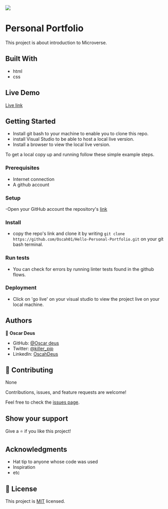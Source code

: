 ![](https://img.shields.io/badge/Microverse-blueviolet)

# Personal Portfolio
This project is about introduction to Microverse.

## Built With
- html
- css

## Live Demo 
[Live link](https://oscah01.github.io/Personal-Portfolio/)

## Getting Started
- Install git bash to your machine to enable you to clone this repo.
- install Visual Studio to be able to host a local live version.
- Install a browser to view the local live version.

To get a local copy up and running follow these simple example steps.

### Prerequisites

- Internet connection
- A github account

### Setup

-Open your GitHub account the repository's [link](https://github.com/Oscah01/Personal-Portfolio)

### Install
- copy the repo's link and clone it by writing `git clone https://github.com/Oscah01/Hello-Personal-Portfolio.git` on your git bash terminal.

### Run tests

- You can check for errors by running linter tests found in the github flows.

### Deployment
- Click on 'go live' on your visual studio to view the project live on your local machine.


## Authors

👤 **Oscar Deus**

- GitHub: [@Oscar deus](https://github.com/Oscah01/)
- Twitter: [@killer_pip](https://twitter.com/@killer_pip)
- LinkedIn: [OscahDeus](https://linkedin.com/in/OscahDeus)

## 🤝 Contributing

 None

Contributions, issues, and feature requests are welcome!

Feel free to check the [issues page](https://github.com/Oscah01/Personal-Portfolio/issues).

## Show your support

Give a ⭐️ if you like this project!

## Acknowledgments

- Hat tip to anyone whose code was used
- Inspiration
- etc

## 📝 License

This project is [MIT](./MIT.md) licensed.

